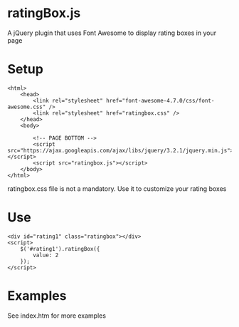 # ratingBox.js
A jQuery plugin that uses Font Awesome to display rating boxes in your page

# Setup

    <html>
        <head>
            <link rel="stylesheet" href="font-awesome-4.7.0/css/font-awesome.css" />
            <link rel="stylesheet" href="ratingbox.css" />
        </head>
        <body>

            <!-- PAGE BOTTOM -->
            <script src="https://ajax.googleapis.com/ajax/libs/jquery/3.2.1/jquery.min.js"></script>
            <script src="ratingbox.js"></script>
        </body>
    </html>

ratingbox.css file is not a mandatory. Use it to customize your rating boxes

# Use

    <div id="rating1" class="ratingbox"></div>
    <script>
        $('#rating1').ratingBox({
            value: 2
        });
    </script>

# Examples
See index.htm for more examples
